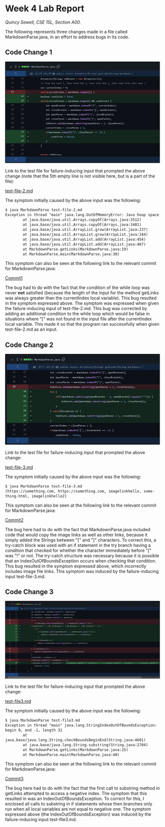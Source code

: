 # Week 4 Lab Report
*Quincy Sewell, CSE 15L, Section A00.*

The following represents three changes made in a file called MarkdownParse.java, in an effort to address bugs in its code.

## Code Change 1
![](lab-report-2-codechangediff1.jpg)

Link to the test file for failure-inducing input that prompted the above change (note that the 5th empty line is not visible here, but is a part of the file):

[test-file-2.md](https://github.com/qsewell/markdown-parser/blob/main/test-file-2.md?plain=1)

The symptom initially caused by the above input was the following:
```
$ java MarkdownParse test-file-2.md  
Exception in thread "main" java.lang.OutOfMemoryError: Java heap space  
        at java.base/java.util.Arrays.copyOf(Arrays.java:3512)  
        at java.base/java.util.Arrays.copyOf(Arrays.java:3481)  
        at java.base/java.util.ArrayList.grow(ArrayList.java:237)  
        at java.base/java.util.ArrayList.grow(ArrayList.java:244)  
        at java.base/java.util.ArrayList.add(ArrayList.java:454)  
        at java.base/java.util.ArrayList.add(ArrayList.java:467)  
        at MarkdownParse.getLinks(MarkdownParse.java:19)  
        at MarkdownParse.main(MarkdownParse.java:30)
```
This symptom can also be seen at the following link to the relevant commit for MarkdownParse.java:

[Commit1](https://github.com/qsewell/markdown-parser/commit/7f60c5a2c2935d5deef70ea59ecda40d8a803cda)

The bug had to do with the fact that the condition of the while loop was never **not** satisfied (because the length of the input for the method getLinks was always greater than the currentIndex local variable). This bug resulted in the symptom expressed above. The symptom was expressed when given the failure-inducing input of test-file-2.md. This bug was corrected by adding an additional condition to the while loop which would be false in situations where "\[" was not found in the input file after the currentIndex local variable. This made it so that the program ran successfully when given test-file-2.md as an input.

## Code Change 2
![](lab-report-2-codechangediff2.jpg)

Link to the test file for failure-inducing input that prompted the above change:

[test-file-3.md](https://github.com/qsewell/markdown-parser/blob/main/test-file-3.md)

The symptom initially caused by the above input was the following:
```
$ java MarkdownParse test-file-3.md
[https://something.com, https://something.com, imagelinkhello, some-thing.html, imagelinkhello2]
```
This symptom can also be seen at the following link to the relevant commit for MarkdownParse.java:

[Commit2](https://github.com/qsewell/markdown-parser/commit/175ec3592e757d619515929d39a6e1ae1b490f9c)

The bug here had to do with the fact that MarkdownParse.java included code that would copy the image links as well as other links, because it simply added the Strings between "\[" and "\]" characters. To correct this, a try-catch block was used with an if statement in the try branch having a condition that checked for whether the character immediately before "\[" was "!" or not. The try-catch structure was necessary because it is possible that an IndexOutOfBoundsException occurs when checking that condition. This bug resulted in the symptom expressed above, which incorrectly includes image file links. This symptom was induced by the failure-inducing input test-file-3.md.

## Code Change 3
![](lab-report-2-codechangediff3.jpg)

Link to the test file for failure-inducing input that prompted the above change:

[test-file3.md](https://github.com/qsewell/markdown-parser/blob/main/test-file4.md)

The symptom initially caused by the above input was the following:
```
$ java MarkdownParse test-file3.md  
Exception in thread "main" java.lang.StringIndexOutOfBoundsException: begin 0, end -1, length 31  
        at java.base/java.lang.String.checkBoundsBeginEnd(String.java:4601)  
        at java.base/java.lang.String.substring(String.java:2704)  
        at MarkdownParse.getLinks(MarkdownParse.java:25)  
        at MarkdownParse.main(MarkdownParse.java:40)  
```
This symptom can also be seen at the following link to the relevant commit for MarkdownParse.java:

[Commit3](https://github.com/qsewell/markdown-parser/commit/e811f1efe9fd6fd2762a28cef5e37fc3c0be24f2)

The bug here had to do with the fact that the first call to substring method in getLinks attempted to access a negative index. The symptom that this resulted in was an IndexOutOfBoundsException. To correct for this, I enclosed all calls to substring in if statements whose then branches only run when all local variables are not equal to negative one. The symptom expressed above (the IndexOutOfBoundsException) was induced by the failure-inducing input test-file3.md.
